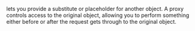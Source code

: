 lets you provide a substitute or placeholder for another object. A proxy controls access to the original object, allowing you to perform something either before or after the request gets through to the original object.